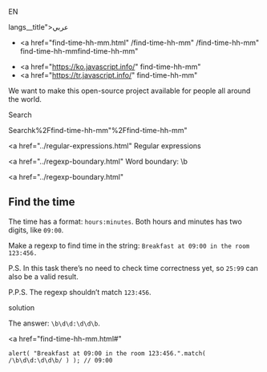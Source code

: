 EN

langs\_\_title">عربي</span></a>

-   <a href="find-time-hh-mm.html"
    /find-time-hh-mm"
    /find-time-hh-mm"
    find-time-hh-mmfind-time-hh-mm"

<!-- -->

-   <a href="https://ko.javascript.info/"
    find-time-hh-mm"
-   <a href="https://tr.javascript.info/"
    find-time-hh-mm"

We want to make this open-source project available for people all around the world.

Search

Searchk%2Ffind-time-hh-mm"%2Ffind-time-hh-mm" </a>

<a href="../regular-expressions.html" Regular expressions</span></a>

<a href="../regexp-boundary.html" Word boundary: \b</span></a>

<a href="../regexp-boundary.html"

## Find the time

The time has a format: `hours:minutes`. Both hours and minutes has two digits, like `09:00`.

Make a regexp to find time in the string: `Breakfast at 09:00 in the room 123:456.`

P.S. In this task there’s no need to check time correctness yet, so `25:99` can also be a valid result.

P.P.S. The regexp shouldn’t match `123:456`.

solution

The answer: `\b\d\d:\d\d\b`.

<a href="find-time-hh-mm.html#"
<a href="find-time-hh-mm.html#" class="toolbar__button toolbar__button_edit" title="open in sandbox"></a>

    alert( "Breakfast at 09:00 in the room 123:456.".match( /\b\d\d:\d\d\b/ ) ); // 09:00
